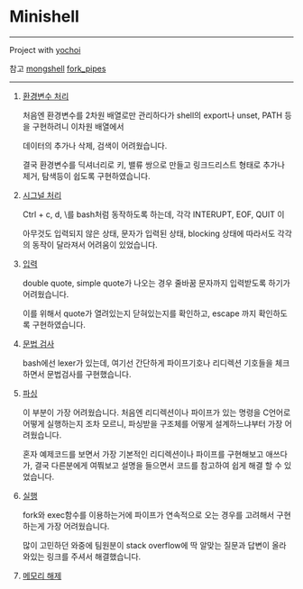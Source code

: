 # Minishell



---

Project with [yochoi](https://github.com/AMATEURTOSS)

참고 [mongshell](https://github.com/eunhyulkim/minishell) [fork_pipes](https://stackoverflow.com/questions/8082932/connecting-n-commands-with-pipes-in-a-shell)

---

1. [환경변수 처리](./srcs/utils/manage_list.c)

   처음엔 환경변수를 2차원 배열로만 관리하다가 shell의 export나 unset, PATH 등을 구현하려니 이차원 배열에서

   데이터의 추가나 삭제, 검색이 어려웠습니다.

   결국 환경변수를 딕셔너리로 키, 밸류 쌍으로 만들고 링크드리스트 형태로 추가나 제거, 탐색등이 쉽도록 구현하였습니다.

   

2. [시그널 처리](./srcs/handle_signal.c)

   Ctrl + c, d, \를 bash처럼 동작하도록 하는데,  각각 INTERUPT, EOF, QUIT 이

   아무것도 입력되지 않은 상태, 문자가 입력된 상태, blocking 상태에 따라서도 각각의 동작이 달라져서 어려움이 있었습니다.

   

3. [입력](./srcs/reader/read_line.c)

   double quote, simple quote가 나오는 경우 줄바꿈 문자까지 입력받도록 하기가 어려웠습니다.

   이를 위해서 quote가 열려있는지 닫혀있는지를 확인하고, escape 까지 확인하도록 구현하였습니다.

   

4. [문법 검사](./srcs/check_syntax.c)

   bash에선 lexer가 있는데, 여기선 간단하게 파이프기호나 리디렉션 기호들을 체크하면서 문법검사를 구현했습니다.

   

5. [파싱](./srcs/parser/parse_line.c)

   이 부분이 가장 어려웠습니다. 처음엔 리디렉션이나 파이프가 있는 명령을 C언어로 어떻게 실행하는지 조차 모르니, 파싱받을 구조체를 어떻게 설계하느냐부터 가장 어려웠습니다.

   혼자 예제코드를 보면서 가장 기본적인 리디렉션이나 파이프를 구현해보고 애쓰다가, 결국 다른분에게 여쭤보고 설명을 들으면서 코드를 참고하여 쉽게 해결 할 수 있었습니다.

   

6. [실행](./srcs/executer/execute_job.c)

   fork와 exec함수를 이용하는거에 파이프가 연속적으로 오는 경우를 고려해서 구현하는게 가장 어려웠습니다.

   많이 고민하던 와중에 팀원분이 stack overflow에 딱 알맞는 질문과 답변이 올라와있는 링크를 주셔서 해결했습니다.

   

7. [메모리 해제](./srcs/free.c)